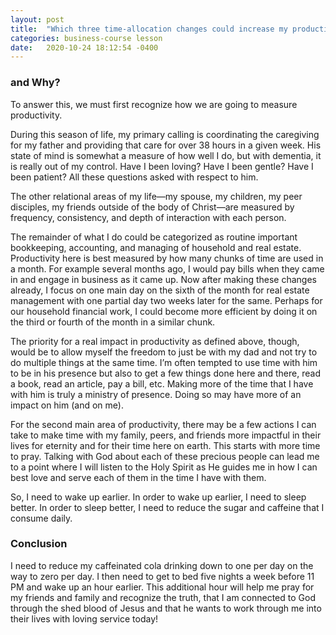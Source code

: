 ```yaml
---
layout: post
title:  "Which three time-allocation changes could increase my productivity the most?"
categories: business-course lesson
date:   2020-10-24 18:12:54 -0400
---
```


### and Why?

To answer this, we must first recognize how we are going to measure productivity.

During this season of life, my primary calling is coordinating the caregiving for my father and providing that care for over 38 hours in a given week. His state of mind is somewhat a measure of how well I do, but with dementia, it is really out of my control. Have I been loving? Have I been gentle? Have I been patient? All these questions asked with respect to him.

The other relational areas of my life—my spouse, my children, my peer disciples, my friends outside of the body of Christ—are measured by frequency, consistency, and depth of interaction with each person.

The remainder of what I do could be categorized as routine important bookkeeping, accounting, and managing of household and real estate. Productivity here is best measured by how many chunks of time are used in a month. For example several months ago, I would pay bills when they came in and engage in business as it came up. Now after making these changes already, I focus on one main day on the sixth of the month for real estate management with one partial day two weeks later for the same. Perhaps for our household financial work, I could become more efficient by doing it on the third or fourth of the month in a similar chunk.

The priority for a real impact in productivity as defined above, though, would be to allow myself the freedom to just be with my dad and not try to do multiple things at the same time. I’m often tempted to use time with him to be in his presence but also to get a few things done here and there, read a book, read an article, pay a bill, etc. Making more of the time that I have with him is truly a ministry of presence.  Doing so may have more of an impact on him (and on me).

For the second main area of productivity, there may be a few actions I can take to make time with my family, peers, and friends more impactful in their lives for eternity and for their time here on earth. This starts with more time to pray. Talking with God about each of these precious people can lead me to a point where I will listen to the Holy Spirit as He guides me in how I can best love and serve each of them in the time I have with them.

So, I need to wake up earlier. In order to wake up earlier, I need to sleep better. In order to sleep better, I need to reduce the sugar and caffeine that I consume daily.

### Conclusion

I need to reduce my caffeinated cola drinking down to one per day on the way to zero per day. I then need to get to bed five nights a week before 11 PM and wake up an hour earlier. This additional hour will help me pray for my friends and family and recognize the truth, that I am connected to God through the shed blood of Jesus and that he wants to work through me into their lives with loving service today!


